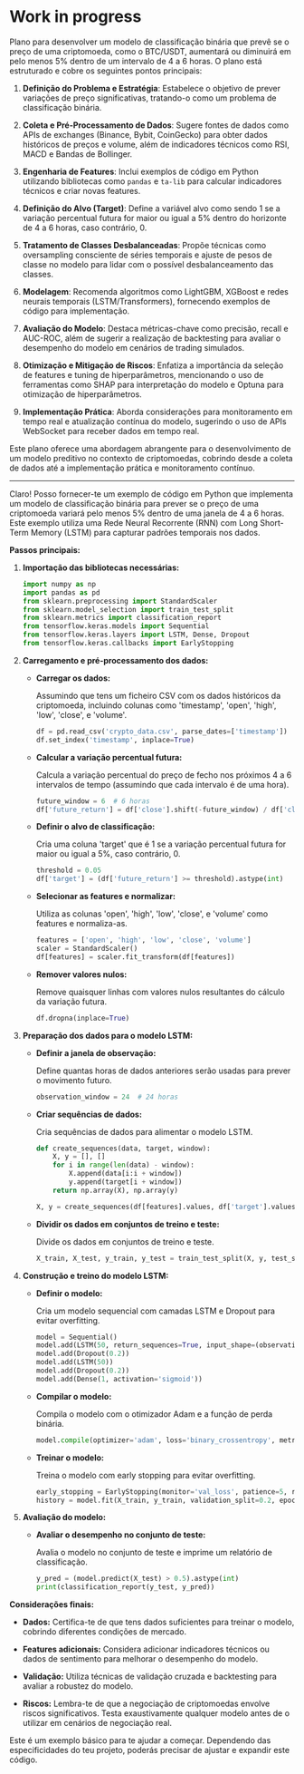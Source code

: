 # Work in progress

Plano para desenvolver um modelo de classificação binária que prevê se o preço de uma criptomoeda, como o BTC/USDT, aumentará ou diminuirá em pelo menos 5% dentro de um intervalo de 4 a 6 horas. O plano está estruturado e cobre os seguintes pontos principais:

1. **Definição do Problema e Estratégia**: Estabelece o objetivo de prever variações de preço significativas, tratando-o como um problema de classificação binária.

2. **Coleta e Pré-Processamento de Dados**: Sugere fontes de dados como APIs de exchanges (Binance, Bybit, CoinGecko) para obter dados históricos de preços e volume, além de indicadores técnicos como RSI, MACD e Bandas de Bollinger.

3. **Engenharia de Features**: Inclui exemplos de código em Python utilizando bibliotecas como `pandas` e `ta-lib` para calcular indicadores técnicos e criar novas features.

4. **Definição do Alvo (Target)**: Define a variável alvo como sendo 1 se a variação percentual futura for maior ou igual a 5% dentro do horizonte de 4 a 6 horas, caso contrário, 0.

5. **Tratamento de Classes Desbalanceadas**: Propõe técnicas como oversampling consciente de séries temporais e ajuste de pesos de classe no modelo para lidar com o possível desbalanceamento das classes.

6. **Modelagem**: Recomenda algoritmos como LightGBM, XGBoost e redes neurais temporais (LSTM/Transformers), fornecendo exemplos de código para implementação.

7. **Avaliação do Modelo**: Destaca métricas-chave como precisão, recall e AUC-ROC, além de sugerir a realização de backtesting para avaliar o desempenho do modelo em cenários de trading simulados.

8. **Otimização e Mitigação de Riscos**: Enfatiza a importância da seleção de features e tuning de hiperparâmetros, mencionando o uso de ferramentas como SHAP para interpretação do modelo e Optuna para otimização de hiperparâmetros.

9. **Implementação Prática**: Aborda considerações para monitoramento em tempo real e atualização contínua do modelo, sugerindo o uso de APIs WebSocket para receber dados em tempo real.

Este plano oferece uma abordagem abrangente para o desenvolvimento de um modelo preditivo no contexto de criptomoedas, cobrindo desde a coleta de dados até a implementação prática e monitoramento contínuo. 

---

Claro! Posso fornecer-te um exemplo de código em Python que implementa um modelo de classificação binária para prever se o preço de uma criptomoeda variará pelo menos 5% dentro de uma janela de 4 a 6 horas. Este exemplo utiliza uma Rede Neural Recorrente (RNN) com Long Short-Term Memory (LSTM) para capturar padrões temporais nos dados.

**Passos principais:**

1. **Importação das bibliotecas necessárias:**

   ```python
   import numpy as np
   import pandas as pd
   from sklearn.preprocessing import StandardScaler
   from sklearn.model_selection import train_test_split
   from sklearn.metrics import classification_report
   from tensorflow.keras.models import Sequential
   from tensorflow.keras.layers import LSTM, Dense, Dropout
   from tensorflow.keras.callbacks import EarlyStopping
   ```

2. **Carregamento e pré-processamento dos dados:**

   - **Carregar os dados:**

     Assumindo que tens um ficheiro CSV com os dados históricos da criptomoeda, incluindo colunas como 'timestamp', 'open', 'high', 'low', 'close', e 'volume'.

     ```python
     df = pd.read_csv('crypto_data.csv', parse_dates=['timestamp'])
     df.set_index('timestamp', inplace=True)
     ```

   - **Calcular a variação percentual futura:**

     Calcula a variação percentual do preço de fecho nos próximos 4 a 6 intervalos de tempo (assumindo que cada intervalo é de uma hora).

     ```python
     future_window = 6  # 6 horas
     df['future_return'] = df['close'].shift(-future_window) / df['close'] - 1
     ```

   - **Definir o alvo de classificação:**

     Cria uma coluna 'target' que é 1 se a variação percentual futura for maior ou igual a 5%, caso contrário, 0.

     ```python
     threshold = 0.05
     df['target'] = (df['future_return'] >= threshold).astype(int)
     ```

   - **Selecionar as features e normalizar:**

     Utiliza as colunas 'open', 'high', 'low', 'close', e 'volume' como features e normaliza-as.

     ```python
     features = ['open', 'high', 'low', 'close', 'volume']
     scaler = StandardScaler()
     df[features] = scaler.fit_transform(df[features])
     ```

   - **Remover valores nulos:**

     Remove quaisquer linhas com valores nulos resultantes do cálculo da variação futura.

     ```python
     df.dropna(inplace=True)
     ```

3. **Preparação dos dados para o modelo LSTM:**

   - **Definir a janela de observação:**

     Define quantas horas de dados anteriores serão usadas para prever o movimento futuro.

     ```python
     observation_window = 24  # 24 horas
     ```

   - **Criar sequências de dados:**

     Cria sequências de dados para alimentar o modelo LSTM.

     ```python
     def create_sequences(data, target, window):
         X, y = [], []
         for i in range(len(data) - window):
             X.append(data[i:i + window])
             y.append(target[i + window])
         return np.array(X), np.array(y)

     X, y = create_sequences(df[features].values, df['target'].values, observation_window)
     ```

   - **Dividir os dados em conjuntos de treino e teste:**

     Divide os dados em conjuntos de treino e teste.

     ```python
     X_train, X_test, y_train, y_test = train_test_split(X, y, test_size=0.2, random_state=42, shuffle=False)
     ```

4. **Construção e treino do modelo LSTM:**

   - **Definir o modelo:**

     Cria um modelo sequencial com camadas LSTM e Dropout para evitar overfitting.

     ```python
     model = Sequential()
     model.add(LSTM(50, return_sequences=True, input_shape=(observation_window, len(features))))
     model.add(Dropout(0.2))
     model.add(LSTM(50))
     model.add(Dropout(0.2))
     model.add(Dense(1, activation='sigmoid'))
     ```

   - **Compilar o modelo:**

     Compila o modelo com o otimizador Adam e a função de perda binária.

     ```python
     model.compile(optimizer='adam', loss='binary_crossentropy', metrics=['accuracy'])
     ```

   - **Treinar o modelo:**

     Treina o modelo com early stopping para evitar overfitting.

     ```python
     early_stopping = EarlyStopping(monitor='val_loss', patience=5, restore_best_weights=True)
     history = model.fit(X_train, y_train, validation_split=0.2, epochs=50, batch_size=32, callbacks=[early_stopping])
     ```

5. **Avaliação do modelo:**

   - **Avaliar o desempenho no conjunto de teste:**

     Avalia o modelo no conjunto de teste e imprime um relatório de classificação.

     ```python
     y_pred = (model.predict(X_test) > 0.5).astype(int)
     print(classification_report(y_test, y_pred))
     ```

**Considerações finais:**

- **Dados:** Certifica-te de que tens dados suficientes para treinar o modelo, cobrindo diferentes condições de mercado.

- **Features adicionais:** Considera adicionar indicadores técnicos ou dados de sentimento para melhorar o desempenho do modelo.

- **Validação:** Utiliza técnicas de validação cruzada e backtesting para avaliar a robustez do modelo.

- **Riscos:** Lembra-te de que a negociação de criptomoedas envolve riscos significativos. Testa exaustivamente qualquer modelo antes de o utilizar em cenários de negociação real.

Este é um exemplo básico para te ajudar a começar. Dependendo das especificidades do teu projeto, poderás precisar de ajustar e expandir este código. 

